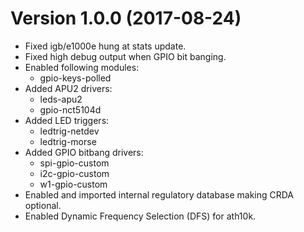 # Version 1.0.0 (2017-08-24)

  * Fixed igb/e1000e hung at stats update.
  * Fixed high debug output when GPIO bit banging.
  * Enabled following modules:
      - gpio-keys-polled
  * Added APU2 drivers:
      - leds-apu2
      - gpio-nct5104d
  * Added LED triggers:
      - ledtrig-netdev
      - ledtrig-morse
  * Added GPIO bitbang drivers:
      - spi-gpio-custom
      - i2c-gpio-custom
      - w1-gpio-custom
  * Enabled and imported internal regulatory database making CRDA optional.
  * Enabled Dynamic Frequency Selection (DFS) for ath10k.
